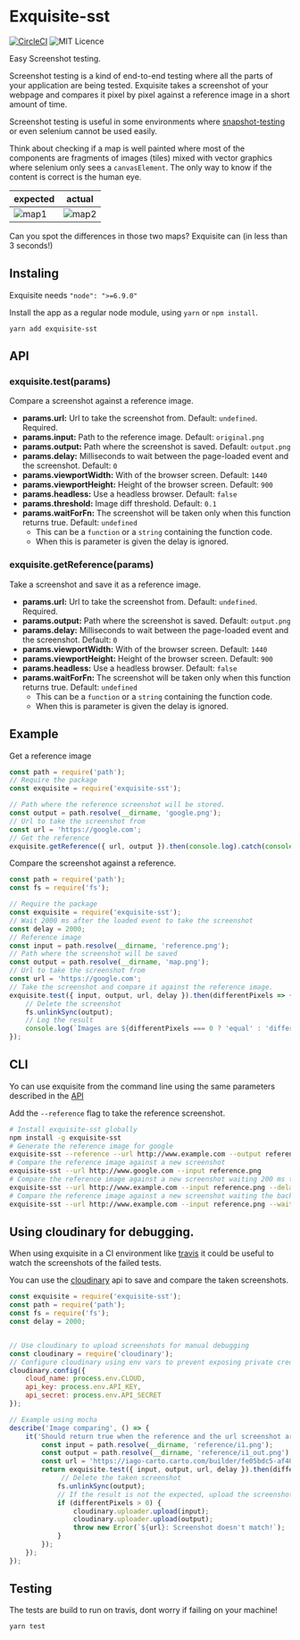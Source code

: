 # Exquisite-sst

[![CircleCI](https://circleci.com/gh/IagoLast/Exquisite/tree/master.svg?style=svg)](https://circleci.com/gh/IagoLast/Exquisite/tree/master)
![MIT Licence](https://badges.frapsoft.com/os/mit/mit.svg?v=103)


Easy Screenshot testing.

Screenshot testing is a kind of end-to-end testing where all the parts of your application are being tested.
Exquisite takes a screenshot of your webpage and compares it pixel by pixel against a reference image in a short amount of time.

Screenshot testing is useful in some environments where [snapshot-testing](https://facebook.github.io/jest/docs/snapshot-testing.html) or
even selenium cannot be used easily.


Think about checking if a map is well painted where most of the components are fragments of images (tiles) mixed with vector graphics
where selenium only sees a `canvasElement`. The only way to know if the content is correct is the human eye.

| expected | actual |
| --- | --- |
| ![map1](https://raw.githubusercontent.com/IagoLast/Exquisite/master/.images/example_1.png)| ![map2](https://raw.githubusercontent.com/IagoLast/Exquisite/master/.images/example_2.png)|

Can you spot the differences in those two maps? Exquisite can (in less than 3 seconds!)

## Instaling
Exquisite needs `"node": ">=6.9.0"`

Install the app as a regular node module, using `yarn` or `npm install`.

    yarn add exquisite-sst
    
## API

### exquisite.test(params)
Compare a screenshot against a reference image.

 - **params.url:** Url to take the screenshot from. Default: `undefined`. Required.
 - **params.input:** Path to the reference image. Default: `original.png`
 - **params.output:** Path where the screenshot is saved. Default: `output.png`
 - **params.delay:** Milliseconds to wait between the page-loaded event and the screenshot. Default: `0`
 - **params.viewportWidth:** With of the browser screen. Default: `1440`
 - **params.viewportHeight:** Height of the browser screen. Default: `900`
 - **params.headless:** Use a headless browser. Default: `false`
 - **params.threshold:** Image diff threshold. Default: `0.1`
 - **params.waitForFn:** The screenshot will be taken only when this function returns true. Default: `undefined`
    - This can be a `function` or a `string` containing the function code.
    - When this is parameter is given the delay is ignored.


### exquisite.getReference(params)
Take a screenshot and save it as a reference image.

 - **params.url:** Url to take the screenshot from. Default: `undefined`. Required.
 - **params.output:** Path where the screenshot is saved. Default: `output.png`
 - **params.delay:** Milliseconds to wait between the page-loaded event and the screenshot. Default: `0`
 - **params.viewportWidth:** With of the browser screen. Default: `1440`
 - **params.viewportHeight:** Height of the browser screen. Default: `900`
 - **params.headless:** Use a headless browser. Default: `false`
 - **params.waitForFn:** The screenshot will be taken only when this function returns true. Default: `undefined`
    - This can be a `function` or a `string` containing the function code.
    - When this is parameter is given the delay is ignored.

## Example 
Get a reference image

```javascript
const path = require('path');
// Require the package
const exquisite = require('exquisite-sst');

// Path where the reference screenshot will be stored.
const output = path.resolve(__dirname, 'google.png');
// Url to take the screenshot from
const url = 'https://google.com';
// Get the reference
exquisite.getReference({ url, output }).then(console.log).catch(console.error);
```

Compare the screenshot against a reference.

```javascript
const path = require('path');
const fs = require('fs');

// Require the package
const exquisite = require('exquisite-sst');
// Wait 2000 ms after the loaded event to take the screenshot
const delay = 2000;
// Reference image
const input = path.resolve(__dirname, 'reference.png');
// Path where the screenshot will be saved
const output = path.resolve(__dirname, 'map.png');
// Url to take the screenshot from
const url = 'https://google.com';
// Take the screenshot and compare it against the reference image.
exquisite.test({ input, output, url, delay }).then(differentPixels => {
    // Delete the screenshot
    fs.unlinkSync(output);
    // Log the result
    console.log(`Images are ${differentPixels === 0 ? 'equal' : 'different'}`);
});
```


## CLI
Yo can use exquisite from the command line using the same parameters described in the [API](https://github.com/IagoLast/exquisite#api)

Add the `--reference` flag to take the reference screenshot.

```sh
# Install exquisite-sst globally
npm install -g exquisite-sst
# Generate the reference image for google
exquisite-sst --reference --url http://www.example.com --output reference.png --delay 200 
# Compare the reference image against a new screenshot 
exquisite-sst --url http://www.google.com --input reference.png 
# Compare the reference image against a new screenshot waiting 200 ms to take the screenshot
exquisite-sst --url http://www.example.com --input reference.png --delay 200 
# Compare the reference image against a new screenshot waiting the background to be red
exquisite-sst --url http://www.example.com --input reference.png --waitForFn "document.body.style.background === 'red'"
```

## Using cloudinary for debugging.

When using exquisite in a CI environment like [travis](https://docs.travis-ci.com/) it could be useful to watch the screenshots of the failed tests.

You can use the [cloudinary](cloudinary.com) api to save and compare the taken screenshots.

```javascript
const exquisite = require('exquisite-sst');
const path = require('path');
const fs = require('fs');
const delay = 2000;


// Use cloudinary to upload screenshots for manual debugging
const cloudinary = require('cloudinary');
// Configure cloudinary using env vars to prevent exposing private credentials.
cloudinary.config({
    cloud_name: process.env.CLOUD,
    api_key: process.env.API_KEY,
    api_secret: process.env.API_SECRET
});

// Example using mocha
describe('Image comparing', () => {
    it('Should return true when the reference and the url screenshot are equal', () => {
        const input = path.resolve(__dirname, 'reference/i1.png');
        const output = path.resolve(__dirname, 'reference/i1_out.png');
        const url = 'https://iago-carto.carto.com/builder/fe05bdc5-af40-4227-9944-ba31e3493728/embed';
        return exquisite.test({ input, output, url, delay }).then(differentPixels => {
             // Delete the taken screenshot
            fs.unlinkSync(output);
            // If the result is not the expected, upload the screenshots and make the test fail
            if (differentPixels > 0) {
                cloudinary.uploader.upload(input);
                cloudinary.uploader.upload(output);
                throw new Error(`${url}: Screenshot doesn't match!`);
            }
        });
    });
});

```
## Testing
The tests are build to run on travis, dont worry if failing on your machine!

    yarn test